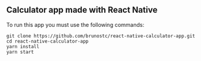 ## Calculator app made with React Native

To run this app you must use the following commands:
```
git clone https://github.com/brunostc/react-native-calculator-app.git
cd react-native-calculator-app
yarn install
yarn start
``` 